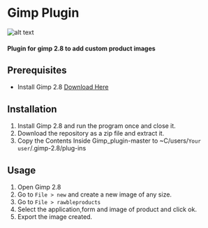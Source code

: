 # Gimp Plugin

![alt text](http://www.rawble.com/skin/frontend/sm_market/default/images/logo.png "Rawble")


#### Plugin for gimp 2.8 to add custom product images


Prerequisites
--------------
* Install Gimp 2.8 [Download Here](https://www.gimp.org/downloads/)


Installation
--------------

1. Install Gimp 2.8 and run the program once and close it.
2. Download the repository as a zip file and extract it.
3. Copy the Contents Inside Gimp_plugin-master to ~C/users/`Your user`/.gimp-2.8/plug-ins


Usage
----------
1. Open Gimp 2.8
2. Go to `File > new` and create a new image of any size.
3. Go to `File > rawbleproducts`
4. Select the application,form and image of product and click ok.
5. Export the image created.

